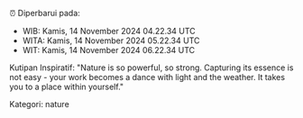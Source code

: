 ⏰ Diperbarui pada:
- WIB: Kamis, 14 November 2024 04.22.34 UTC
- WITA: Kamis, 14 November 2024 05.22.34 UTC
- WIT: Kamis, 14 November 2024 06.22.34 UTC

Kutipan Inspiratif:
"Nature is so powerful, so strong. Capturing its essence is not easy - your work becomes a dance with light and the weather. It takes you to a place within yourself."


Kategori: nature

